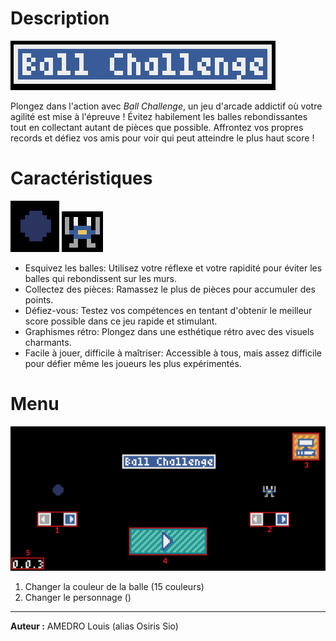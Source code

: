 # Description 

<img src="res/titre.png" />

Plongez dans l'action avec _Ball Challenge_, un jeu d'arcade addictif où votre agilité est mise à l'épreuve ! Évitez habilement les balles rebondissantes tout en collectant autant de pièces que possible. Affrontez vos propres records et défiez vos amis pour voir qui peut atteindre le plus haut score !

# Caractéristiques

<img src="res/balle.png" /> <img src="res/crabe.png" />

* Esquivez les balles: Utilisez votre réflexe et votre rapidité pour éviter les balles qui rebondissent sur les murs.
* Collectez des pièces: Ramassez le plus de pièces pour accumuler des points.
* Défiez-vous: Testez vos compétences en tentant d'obtenir le meilleur score possible dans ce jeu rapide et stimulant.
* Graphismes rétro: Plongez dans une esthétique rétro avec des visuels charmants.
* Facile à jouer, difficile à maîtriser: Accessible à tous, mais assez difficile pour défier même les joueurs les plus expérimentés.

# Menu

<img src="res/menu.png" style="zoom: 50%;"/>

1. Changer la couleur de la balle (15 couleurs)
2. Changer le personnage ()

---

__Auteur :__ AMEDRO Louis (alias Osiris Sio)
